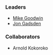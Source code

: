 ### Leaders
* [Mike Goodwin](mailto:mike.goodwin@owasp.org)
* [Jon Gadsden](mailto:jon.gadsden@owasp.org)

### Collaborators
* Arnold Kokoroko
